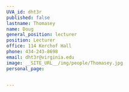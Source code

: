 ```yaml
---
UVA_id: dht3r
published: false
lastname: Thomasey
name: Doug
general_position: lecturer
position: Lecturer
office: 114 Kerchof Hall
phone: 434-243-8698
email: dht3r@virginia.edu
image: __SITE_URL__/img/people/Thomasey.jpg
personal_page:


---
```

